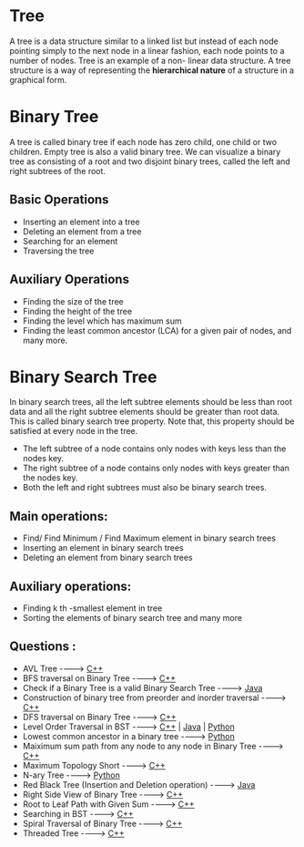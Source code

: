 # Tree

A tree is a data structure similar to a linked list but instead of each node pointing simply to the
next node in a linear fashion, each node points to a number of nodes. Tree is an example of a non-
linear data structure. A tree structure is a way of representing the **hierarchical nature** of a structure
in a graphical form.

# Binary Tree
A tree is called binary tree if each node has zero child, one child or two children. Empty tree is
also a valid binary tree. We can visualize a binary tree as consisting of a root and two disjoint
binary trees, called the left and right subtrees of the root.


## Basic Operations

* Inserting an element into a tree
* Deleting an element from a tree
* Searching for an element
* Traversing the tree

## Auxiliary Operations

* Finding the size of the tree
* Finding the height of the tree
* Finding the level which has maximum sum
* Finding the least common ancestor (LCA) for a given pair of nodes, and many more.

#  Binary Search Tree

In binary search trees, all the left subtree elements should be less than root data and all the right
subtree elements should be greater than root data. This is called binary search tree property. Note
that, this property should be satisfied at every node in the tree.

* The left subtree of a node contains only nodes with keys less than the nodes key.
* The right subtree of a node contains only nodes with keys greater than the nodes key.
* Both the left and right subtrees must also be binary search trees.

## Main operations: 

* Find/ Find Minimum / Find Maximum element in binary search trees
* Inserting an element in binary search trees
* Deleting an element from binary search trees

## Auxiliary operations:

* Finding k th -smallest element in tree
* Sorting the elements of binary search tree and many more

## Questions :

* AVL Tree ----> [C++](/Code/C++/avl_tree.cpp) 
* BFS traversal on Binary Tree ----> [C++](/Code/C++/binary_tree_BFS_traversal.cpp)
* Check if a Binary Tree is a valid Binary Search Tree ----> [Java](/Code/Java/check_valid_BST.java)
* Construction of binary tree from preorder and inorder traversal ----> [C++](/Code/C++/binary_tree_from_preorder_and_inorder.cpp) 
* DFS traversal on Binary Tree ----> [C++](/Code/C++/binary_tree_DFS_traversal.cpp)
* Level Order Traversal in BST ----> [C++]() | [Java]() | [Python](/Code/Python/level_order_traversal_binary_tree.py)
* Lowest common ancestor in a binary tree ----> [Python](/Code/Python/LCA_in_binary_tree.py)
* Maiximum  sum path from any node to any node in Binary Tree  ----> [C++](/Code/C++/max_tree_path.cpp)
* Maximum Topology Short ----> [C++](/Code/C++/Max_Topology_Short.cpp)
* N-ary Tree ----> [Python](/Code/Python/n_ary_tree.py)
* Red Black Tree (Insertion and Deletion operation) ----> [Java](/Code/Java/RedBlackTree.java) 
* Right Side View of Binary Tree ----> [C++](/Code/C++/Right_Side_View_of_Binary_Tree.cpp)
* Root to Leaf Path with Given Sum ----> [C++](/Code/C++/Root_to_leaf_path_with_given_sum.cpp)
* Searching in BST ----> [C++](/Code/C++/searching_in_bst.cpp)
* Spiral Traversal of Binary Tree ----> [C++](/Code/C++/spiral_traversal_of_binary_tree.cpp)  
* Threaded Tree ----> [C++](/Code/C++/threaded_binary_tree.cpp)


